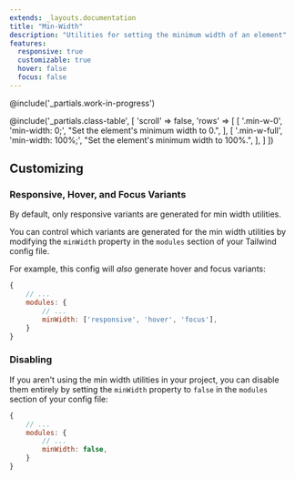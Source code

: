 ```yaml
---
extends: _layouts.documentation
title: "Min-Width"
description: "Utilities for setting the minimum width of an element"
features:
  responsive: true
  customizable: true
  hover: false
  focus: false
---
```


@include('_partials.work-in-progress')

@include('_partials.class-table', [
  'scroll' => false,
  'rows' => [
    [
      '.min-w-0',
      'min-width: 0;',
      "Set the element's minimum width to 0.",
    ],
    [
      '.min-w-full',
      'min-width: 100%;',
      "Set the element's minimum width to 100%.",
    ],
  ]
])

## Customizing

### Responsive, Hover, and Focus Variants

By default, only responsive variants are generated for min width utilities.

You can control which variants are generated for the min width utilities by modifying the `minWidth` property in the `modules` section of your Tailwind config file.

For example, this config will _also_ generate hover and focus variants:

```js
{
    // ...
    modules: { 
        // ...
        minWidth: ['responsive', 'hover', 'focus'],
    }
}
```

### Disabling

If you aren't using the min width utilities in your project, you can disable them entirely by setting the `minWidth` property to `false` in the `modules` section of your config file:

```js
{
    // ...
    modules: {
        // ...
        minWidth: false,
    }
}
```
